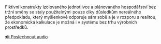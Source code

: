 
Fiktivní konstrukty izolovaného jednotlivce a plánovaného hospodářství bez tržní směny se staly použitelnými pouze díky důsledkům nereálného předpokladu, který myšlenkově odporuje sám sobě a je v rozporu s realitou, že ekonomická kalkulace je možná i v systému bez trhu výrobních prostředků.

[🔊 Poslechnout audio](/data/7-paragraphs/audio/chapter_42/para_009-Fiktivn-konstrukty-izolovanho-jednotlivce-a-pln.mp3)
